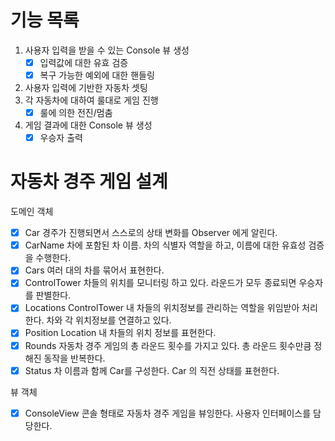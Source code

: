 # 기능 목록

1. 사용자 입력을 받을 수 있는 Console 뷰 생성
    * [X] 입력값에 대한 유효 검증
    * [X] 복구 가능한 예외에 대한 핸들링 
2. 사용자 입력에 기반한 자동차 셋팅
3. 각 자동차에 대하여 룰대로 게임 진행 
    * [X] 룰에 의한 전진/멈춤
4. 게임 결과에 대한 Console 뷰 생성
    * [X] 우승자 출력

# 자동차 경주 게임 설계
도메인 객체
- [X] Car
경주가 진행되면서 스스로의 상태 변화를 Observer 에게 알린다.
- [X] CarName
차에 포함된 차 이름. 차의 식별자 역할을 하고, 이름에 대한 유효성 검증 을 수행한다.
- [X] Cars
여러 대의 차를 묶어서 표현한다.
- [X] ControlTower
차들의 위치를 모니터링 하고 있다. 라운드가 모두 종료되면 우승자를 판별한다.   
- [X] Locations
ControlTower 내 차들의 위치정보를 관리하는 역할을 위임받아 처리한다. 차와 각 위치정보를 연결하고 있다.
- [X] Position
Location 내 차들의 위치 정보를 표현한다.
- [X] Rounds
자동차 경주 게임의 총 라운드 횟수를 가지고 있다. 총 라운드 횟수만큼 정해진 동작을 반복한다. 
- [X] Status
차 이름과 함께 Car를 구성한다. Car 의 직전 상태를 표현한다. 

뷰 객체
- [X] ConsoleView
콘솔 형태로 자동차 경주 게임을 뷰잉한다. 사용자 인터페이스를 담당한다.


